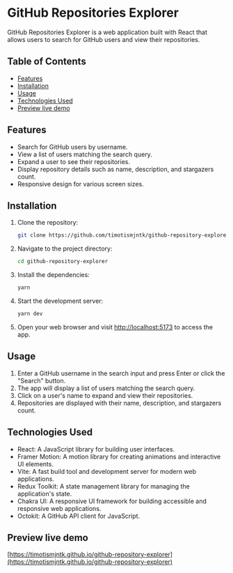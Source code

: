 # GitHub Repositories Explorer

GitHub Repositories Explorer is a web application built with React that allows users to search for GitHub users and view their repositories.

## Table of Contents

- [Features](#features)
- [Installation](#installation)
- [Usage](#usage)
- [Technologies Used](#technologies-used)
- [Preview live demo](#Preview-live-demo)

## Features

- Search for GitHub users by username.
- View a list of users matching the search query.
- Expand a user to see their repositories.
- Display repository details such as name, description, and stargazers count.
- Responsive design for various screen sizes.

## Installation

1. Clone the repository:

   ```bash
   git clone https://github.com/timotismjntk/github-repository-explorer.git
   ```

2. Navigate to the project directory:

   ```bash
   cd github-repository-explorer
   ```

3. Install the dependencies:

   ```bash
   yarn
   ```

4. Start the development server:

   ```bash
   yarn dev
   ```

5. Open your web browser and visit [http://localhost:5173](http://localhost:5173) to access the app.

## Usage

1. Enter a GitHub username in the search input and press Enter or click the "Search" button.
2. The app will display a list of users matching the search query.
3. Click on a user's name to expand and view their repositories.
4. Repositories are displayed with their name, description, and stargazers count.

## Technologies Used

- React: A JavaScript library for building user interfaces.
- Framer Motion: A motion library for creating animations and interactive UI elements.
- Vite: A fast build tool and development server for modern web applications.
- Redux Toolkit: A state management library for managing the application's state.
- Chakra UI: A responsive UI framework for building accessible and responsive web applications.
- Octokit: A GitHub API client for JavaScript.

## Preview live demo
[https://timotismjntk.github.io/github-repository-explorer](https://timotismjntk.github.io/github-repository-explorer)